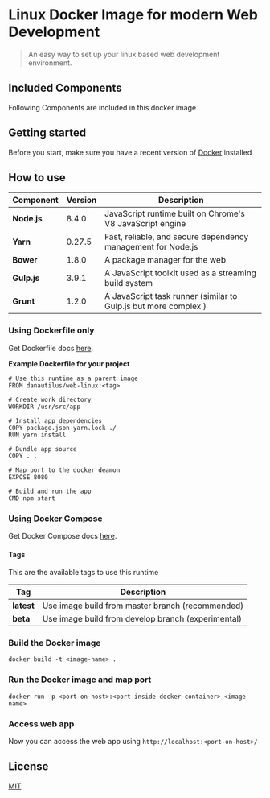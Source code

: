 # Linux Docker Image for modern Web Development

> An easy way to set up your linux based web development environment.

## Included Components
Following Components are included in this docker image



## Getting started
Before you start, make sure you have a recent version of [Docker](https://docs.docker.com/engine/installation/) installed

## How to use
| Component       | Version | Description |
| ----------- | ----------- | ----------- |
| **Node.js**   | 8.4.0 | JavaScript runtime built on Chrome's V8 JavaScript engine |
| **Yarn**   | 0.27.5 | Fast, reliable, and secure dependency management for Node.js |
| **Bower**   | 1.8.0 | A package manager for the web |
| **Gulp.js**   | 3.9.1 | A JavaScript toolkit used as a streaming build system |
| **Grunt**   | 1.2.0 | A JavaScript task runner (similar to Gulp.js but more complex ) |

### Using Dockerfile only
Get Dockerfile docs [here](https://docs.docker.com/glossary/?term=Dockerfile).

**Example Dockerfile for your project**
```
# Use this runtime as a parent image
FROM danautilus/web-linux:<tag>

# Create work directory
WORKDIR /usr/src/app

# Install app dependencies
COPY package.json yarn.lock ./
RUN yarn install

# Bundle app source
COPY . .

# Map port to the docker deamon
EXPOSE 8080

# Build and run the app
CMD npm start
```

### Using Docker Compose
Get Docker Compose docs [here](https://docs.docker.com/compose/).

#### Tags
This are the available tags to use this runtime

| Tag       | Description |
| ----------- | ----------- |
| **latest**   | Use image build from master branch (recommended) |
| **beta**   | Use image build from develop branch (experimental) |

### Build the Docker image
```
docker build -t <image-name> .
```

### Run the Docker image and map port
```
docker run -p <port-on-host>:<port-inside-docker-container> <image-name>
```

### Access web app
Now you can access the web app using `http://localhost:<port-on-host>/`

## License
[MIT](/LICENSE)